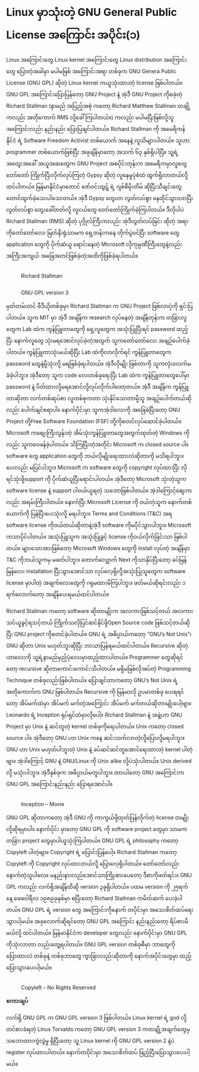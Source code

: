 # Linux မှာသုံးတဲ့ GNU General Public License အကြောင်း အပိုင်း(၁)

Linux အကြောင်းတွေ Linux kernel အကြောင်းတွေ Linux distribution အကြောင်းတွေ ပြောတဲ့အခါမှာ မပါမဖြစ် အကြောင်းအရာ တစ်ခုက GNU Genera Public License (GNU GPL) ဆိုတဲ့ Linux kernel ကယူသုံးထားတဲ့ license ဖြစ်ပါတယ်။ GNU GPL အကြောင်းပြောပြန်တော့ GNU Project နဲ့ အဲ့ဒီ GNU Project ကိုစခဲ့တဲ့ Richard Stallman (နာမည် အပြည့်အစုံ ကတော့ Richard Matthew Stallman တချို့ကလည်း အတိုကောက် RMS လို့ခေါ်ကြပါတယ်။) ကလည်း မပါမပြီးဖြစ်လို့သူအကြောင်းလည်း နည်းနည်း ပြောပြချင်ပါတယ်။ Richard Stallman ကို အမေရိကန်နိုင်ငံ ရဲ့ Software Freedom Activist တစ်ယောက် အနေနဲ့ လူသိများပါတယ်။ သူဟာ programmer တစ်ယောက်ဖြစ်ပြီး အခုချိန်မှာတော့ အသက် ၆၃ နှစ်ရှိပါပြီ။ သူ့ရဲ့ အတွေးအခေါ် အယူအဆတွေက GNU Project အစပိုင်းတုန်းက အမေရိကမှာလူတွေတော်တော် ကြိုက်ပြီးလိုက်လုပ်ကြတဲ့ Gypsy ဆိုတဲ့ လူနေမူပုံစံထဲ ထွက်ရှိလာတယ်လို့ထင်ပါတယ်။ မြန်မာနိုင်ငံမှာတောင် ဇော်ဝင်းထွဋ် ရဲ့ ဂျစ်စီမိုးတိမ် ဆိုပြီးသီချင်းတွေတောင်ထွက်ခဲ့သေးပါသေးတယ်။ အဲ့ဒီ Gypsy တွေဟာ လွတ်လပ်စွာ နေထိုင်သွားလာပြီး လွတ်လပ်စွာ တွေးခေါ်တတ်လို့ လူငယ်တွေ တော်တော်ကြိုက်ခဲ့ကြပါတယ်။ ဒီလိုပါပဲ Richard Stallman (RMS) ဆိုတဲ့ ပုဂ္ဂိုလ်ကြီးကလည်း အဲ့ဒီလွတ်လပ်ခြင်း ဆိုတဲ့ အရာကိုတော်တော်လေး မြတ်နိုးရုံသာမက ရှေ့တန်းကနေ တိုက်ပွဲဝင်ပြီး software တွေ application တွေကို ပိုက်ဆံယူ ရောင်းနေတဲ့ Microsoft လိုကုမ္ပဏီကြီးတွေနဲ့လည်း အကြီးအကျယ် အခြေအတင်ဖြစ်ခဲ့တဲ့အထိကိုဖြစ်ခဲ့ရပါတယ်။

<figure><img src="https://i.imgur.com/w231Nb5.jpeg" alt=""><figcaption><p>Richard Stallman</p></figcaption></figure>

<figure><img src="https://i.imgur.com/oFMPbPU.png" alt=""><figcaption><p>GNU GPL version 3</p></figcaption></figure>

မှတ်တမ်းတင် ဗီဒီယိုတစ်ခုမှာ Richard Stallman က GNU Project ဖြစ်လာပုံကို ရှင်းပြပါတယ်။ သူက MIT မှာ အဲ့ဒီ အချိန်က research လုပ်နေတဲ့ အချိန်တုန်းက တခြားလူတွေက Lab ထဲက ကွန်ပြူတာတွေကို ရှေ့လူတွေက အသုံးပြုပြီးရင် password ထည့်ပြီး နောက်လူတွေ သုံးမရအောင်လုပ်ခဲ့တဲ့အတွက် သူကတော်တော်လေး အချဉ်ပေါက်ခဲ့ပါတယ်။ ကွန်ပြူတာသုံးမယ်ဆိုပြီး Lab ထဲကိုလာလိုက်ရင် ကွန်ပြူတာတွေက password တွေနဲ့မို့သုံးလို့ မရဖြစ်ခဲ့ရပါတယ်။ အဲ့ဒီလိုမျိုး ဖြစ်တာကို သူကလုံးဝလက်မခံခဲ့ပါဘူး။ အဲ့ဒီတော့ သူက code လေးတစ်ခုရေးပြီး Lab ထဲက ကွန်ပြူတာတွေပေါ်မှာ password နဲ့ ပိတ်ထားလို့မရအောင်လို့လုပ်လိုက်ပါတော့တယ်။ အဲ့ဒီ အချိန်က ကွန်ပြူတာဆိုတာ လက်တစ်ဆုပ်စာ လူတစ်စုကတာ သုံးနိုင်သေးတာမို့သူ အချဉ်ပေါက်တယ်ဆိုလည်း ပေါက်ချင်စရာပါ။ နောက်ပိုင်းမှာ သူကအဲ့ဒါလေးကို အခြေခံပြီးတော့ GNU Project တို့Free Software Foundation (FSF) တို့ကိုစတင်လုပ်ဆောင်ခဲ့ပါတယ်။ Microsoft ကစျေးကြီးလွန်းတဲ့ အိမ်သုံးကွန်ပြူတာတွေအတွက်ထုတ်တဲ့ Windows ကိုလည်း သူကဝေဖန်ခဲ့ပါတယ်။ သိကြပြီးတဲ့အတိုင်း Microsoft က closed source ပါ။ software တွေ application တွေကို ဘယ်လိုမျိုးရေးထားလဲဆိုတာကို မသိရပါဘူး။ ပေးလည်း မပြင်ပါဘူး။ Microsoft က software တွေကို copyright လုပ်ထားပြီး လိုရင်သုံးဖို့support ကို ပိုက်ဆံယူပြီးရောင်းပါတယ်။ အဲ့ဒီတော့ Microsoft သုံးတဲ့သူက software license နဲ့ support ပါဝယ်ယူရတဲ့ သဘောဖြစ်ပါတယ်။ အဲ့ဒါကြောင့်စျေးကလည်း အရမ်းကြီးပါတယ်။ နောက်ပြီး Microsoft License ကို ဝယ်တဲ့သူက နောက်တစ်ယောက်ကို ပြန်ပြီးပေးသုံးလို့ မရပါဘူး။ Terms and Conditions (T\&C) အရ software license ကိုဝယ်တယ်ဆိုတာနဲ့အဲ့ဒီ software ကိုမပိုင်သွားပါဘူး။ Microsoft ကသာပိုင်ပါတယ်။ အသုံးပြူသူက အသုံးပြုခွင့် license ကိုဝယ်လိုက်ခြင်းသာ ဖြစ်ပါတယ်။ များသောအားဖြစ်တော့ Microsoft Windows တွေကို install လုပ်တဲ့ အချိန်မှာ T\&C ကိုဘယ်သူကမှ မဖတ်ပါဘူး။ တောက်လျှောက် Next ကိုသာနှိပ်ပြီးတော့ ခပ်မြန်မြန်လေး installation ပြီးသွားအောင်သာ လုပ်လေ့ရှိလို့အသုံးပြုသူတွေက software license မှာပါတဲ့ အချက်လေးတွေကို ဂရုမထားမိကြပါဘူး။ ဖတ်မယ်ဆိုရင်းလည်း ၁ ရက်လောက်တော့ အချိန်ပေးရမယ်ထင်ပါတယ်။

Richard Stallman ကတော့ software ဆိုတာမျိုးက အလကားဖြစ်သင့်တယ် အလကားသင်ယူခွင့်ရသင့်တယ် ကြိုက်သလိုပြင်ဆင်နိုင်ဖို့Open Source code ဖြစ်သင့်တယ်ဆိုပြီး GNU project ကိုစတင်ခဲ့ပါတယ်။ GNU ရဲ့ အဓိပ္ပာယ်ကတော့ “GNU’s Not Unix”၊ GNU ဆိုတာ Unix မဟုတ်ဘူးဆိုပြီး ဘာသာပြန်ရမယ်ထင်ပါတယ်။ Recursive ဆိုတဲ့ဟာလေးကို သူ့ရဲ့နာမည်မှည့်ပုံလေးမှာထည့်ထားပါတယ်။ Programmer တွေဆိုရင်တော့ recursive ဆိုတာကောင်းကောင်းသိပါတယ်။ မရှိမဖြစ်လိုအပ်တဲ့ Programming Technique တစ်ခုလည်းဖြစ်ပါတယ်။ ပြောချင်တာကတော့ GNU’s Not Unix ရဲ့ အတိုကောက်က GNU ဖြစ်ပါတယ်။ Recursive ကို မြန်မာလို ဥပမာတစ်ခု ပေးရရင်တော့ အိပ်မက်ထဲမှာ အိပ်မက် မက်တဲ့အကြောင်း အိပ်မက် မက်တယ်ဆိုတာမျိုးပေါ့ဗျာ။ Leonardo ရဲ့ Inception ရုပ်ရှင်ထဲမှာလိုပေါ့။ Richard Stallman နဲ့ အဖွဲ့ဟာ GNU Project မှာ Unix နဲ့ ဆင်တူတဲ့ kernel တစ်ခုကိုရေးပါတယ်။ Unix ကတော့ closed source ပါ။ အဲ့ဒီတော့ GNU ဟာ Unix ကနေ ဆင်းသက်လာတဲ့လို့ပြောလို့မရပါဘူး။ GNU ဟာ Unix မဟုတ်ပါဘူးတဲ့ Unix နဲ့ ခပ်ဆင်ဆင်တူအောင်ရေးထားတဲ့ kernel ပါတဲ့ဗျာ။ အဲ့ဒါကြောင့် GNU နဲ့ GNU/Linux ကို Unix alike လို့ပဲသုံးပါတယ်။ Unix derived လို့ မသုံးပါဘူး။ အဲ့ဒီနှစ်ခုက အဓိပ္ပာယ်မတူပါဘူး။ ထားပါတော့ GNU အကြောင်းက GNU GPL အကြောင်းနည်းနည်း ပြောရအောင်ပါ။

<figure><img src="https://i.imgur.com/pdHpnLs.jpeg" alt=""><figcaption><p>Inception – Movie</p></figcaption></figure>

GNU GPL ဆိုတာကတော့ အဲ့ဒီ GNU ကို ကာကွယ်ဖို့ထုတ်ပြန်လိုက်တဲ့ license တမျိုး လို့ဆိုရမှာပါ။ နောက်ပိုင်း မှာတော့ GNU GPL ကို software project တွေမှာ သာမက တခြား project တွေမှာပါယူသုံးကြပါတယ်။ GNU GPL ရဲ့ philosophy ကတော့ Copyleft ပါတဲ့ဗျာ။ Copyright ရဲ့ ပြောင်းပြန်ပေါ့။ Richard Stallman ကတော့ Copyleft ကို Copyright လုပ်ထားတယ်လို့ ပြောလေ့ရှိပါတယ်။ တော်တော်လည်းနောက်တဲ့သူပါလေ။ မနည်းနားလည်အောင်သာကြိုးစားပေတော့ ဒီစာကိုဖတ်ရင်း။ GNU GPL ကလည်း လက်ရှိအချိန်ထိဆို version ၃ခုရှိပါတယ်။ ပထမ version ကို ၂၅ရက်နေ့ ဖေဖဝါရီလ ၁၉၈၉ခုနှစ်မှာ စပြီးတော့ Richard Stallman ကမိတ်ဆက် ပေးခဲ့ပါတယ်။ GNU GPL ရဲ့ version တွေ အကြောင်းကိုနောက် တပိုင်းမှာ အသေးစိတ်ထပ်ရေးသွားပါ့မယ်။ အခုလောက်ဆိုရင်တော့ GNU GPL အကြောင်း နည်းနည်းတော့ ရိပ်စားမိမယ်လို့ ထင်ပါတယ်။ မြန်မာနိုင်ငံက developer တွေလည်း နောက်ပိုင်းမှာ GNU GPL ကိုသုံးလာတာ လည်းတွေ့ရပါတယ်။ GNU GPL version တစ်ခုစီမှာ ဘာတွေကိုပြောထားလဲ တစ်ခုနဲ့ တစ်ခုဘာတွေ ကွာခြားလည်းဆိုတာကို နောက်အပိုင်းတွေမှာ ထည့်ပြောသွားပေးပါ့မယ်။

<figure><img src="https://i.imgur.com/EHDOcjP.png" alt=""><figcaption><p>Copyleft – No Rights Reserved</p></figcaption></figure>

**စကားချပ်**

လက်ရှိ GNU GPL က GNU GPL version 3 ဖြစ်ပါတယ်။ Linux kernel ရဲ့ god လို့တင်စားခံရတဲ့ Linus Torvalds ကတော့ GNU GPL version 3 ကတချို့အချက်တွေမှ သဘောထားကွဲလွဲမှု ရှိပြီးတော့ သူ့ Linux kernel ကို GNU GPL version 2 နဲ့ပဲ register လုပ်ထားပါတယ်။ နောက်တပိုင်းမှာ အသေးစိတ်ထပ် ဖြည့်ပြီးပြောသွားပေးပါ့မယ်။
